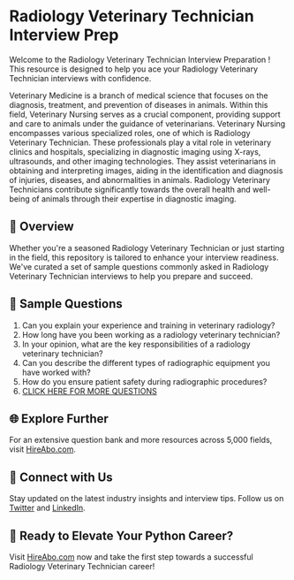 # Radiology Veterinary Technician Interview Prep

Welcome to the Radiology Veterinary Technician Interview Preparation ! This resource is designed to help you ace your Radiology Veterinary Technician interviews with confidence.

Veterinary Medicine is a branch of medical science that focuses on the diagnosis, treatment, and prevention of diseases in animals. Within this field, Veterinary Nursing serves as a crucial component, providing support and care to animals under the guidance of veterinarians. Veterinary Nursing encompasses various specialized roles, one of which is Radiology Veterinary Technician. These professionals play a vital role in veterinary clinics and hospitals, specializing in diagnostic imaging using X-rays, ultrasounds, and other imaging technologies. They assist veterinarians in obtaining and interpreting images, aiding in the identification and diagnosis of injuries, diseases, and abnormalities in animals. Radiology Veterinary Technicians contribute significantly towards the overall health and well-being of animals through their expertise in diagnostic imaging.

## 🚀 Overview

Whether you're a seasoned Radiology Veterinary Technician or just starting in the field, this repository is tailored to enhance your interview readiness. We've curated a set of sample questions commonly asked in Radiology Veterinary Technician interviews to help you prepare and succeed.

## 📝 Sample Questions

1. Can you explain your experience and training in veterinary radiology?
2. How long have you been working as a radiology veterinary technician?
3. In your opinion, what are the key responsibilities of a radiology veterinary technician?
4. Can you describe the different types of radiographic equipment you have worked with?
5. How do you ensure patient safety during radiographic procedures?
6. [CLICK HERE FOR MORE QUESTIONS](https://hireabo.com/job/24_1_25/Radiology%20Veterinary%20Technician)

## 🌐 Explore Further

For an extensive question bank and more resources across 5,000 fields, visit [HireAbo.com](https://www.hireabo.com).

## 📱 Connect with Us

Stay updated on the latest industry insights and interview tips. Follow us on [Twitter](https://twitter.com/hireabo) and [LinkedIn](https://www.linkedin.com/in/hire-abo-3609972a8/).

## 🚀 Ready to Elevate Your Python Career?

Visit [HireAbo.com](https://www.hireabo.com) now and take the first step towards a successful Radiology Veterinary Technician career!